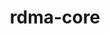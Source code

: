 ---
title: "rdma-core"
layout: cache
category: package
meta: {"versions": ["20"], "compilers": ["gcc@8.4.0"]}
spec_files: 
 - "rdma-core@20%gcc@8.4.0 build_type=RelWithDebInfo arch=linux-rhel7-sandybridge": spec-0.json

---